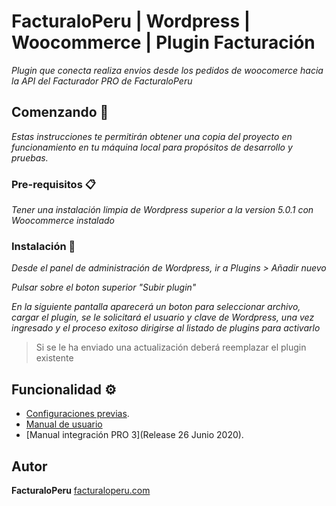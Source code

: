 # FacturaloPeru | Wordpress | Woocommerce | Plugin Facturación

_Plugin que conecta realiza envios desde los pedidos de woocomerce hacia la API del Facturador PRO de FacturaloPeru_

## Comenzando 🚀

_Estas instrucciones te permitirán obtener una copia del proyecto en funcionamiento en tu máquina local para propósitos de desarrollo y pruebas._


### Pre-requisitos 📋

_Tener una instalación limpia de Wordpress superior a la version 5.0.1 con Woocommerce instalado_


### Instalación 🔧

_Desde el panel de administración de Wordpress, ir a Plugins > Añadir nuevo_

_Pulsar sobre el boton superior "Subir plugin"_

_En la siguiente pantalla aparecerá un boton para seleccionar archivo, cargar el plugin, se le solicitará el usuario y clave de Wordpress, una vez ingresado y el proceso exitoso dirigirse al listado de plugins para activarlo_


>Si se le ha enviado una actualización deberá reemplazar el plugin existente


## Funcionalidad ⚙️

* [Configuraciones previas](https://docs.google.com/document/d/1JqHw1VQKMDwWZvVcvfPEnmL0sWw7DjHyny2PYaXUYdQ/edit?usp=sharing).
* [Manual de usuario](https://docs.google.com/document/d/10VTOgB3YD9a4UXbxpNQpmZJG0LqodtjSLnM5BBu1nNU/edit?usp=sharing)
* [Manual integración PRO 3](Release 26 Junio 2020).

## Autor

**FacturaloPeru** [facturaloperu.com](http://facturaloperu.com)
